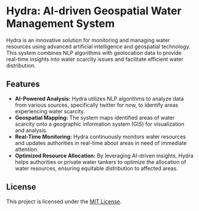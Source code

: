 # Hydra: AI-driven Geospatial Water Management System

Hydra is an innovative solution for monitoring and managing water resources using advanced artificial intelligence and geospatial technology. This system combines NLP algorithms with geolocation data to provide real-time insights into water scarcity issues and facilitate efficient water distribution.

## Features
- **AI-Powered Analysis:** Hydra utilizes NLP algorithms to analyze data from various sources, specifically twitter for now, to identify areas experiencing water scarcity.
- **Geospatial Mapping:** The system maps identified areas of water scarcity onto a geographic information system (GIS) for visualization and analysis.
- **Real-Time Monitoring:** Hydra continuously monitors water resources and updates authorities in real-time about areas in need of immediate attention.
- **Optimized Resource Allocation:** By leveraging AI-driven insights, Hydra helps authorities or private water tankers to optimize the allocation of water resources, ensuring equitable distribution to affected areas.

## License
This project is licensed under the [MIT License](LICENSE).
